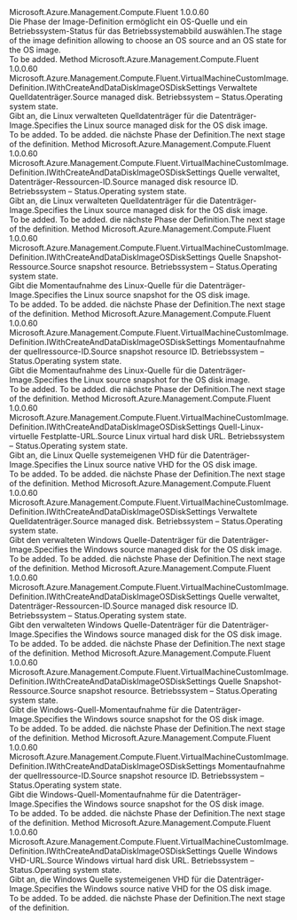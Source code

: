 <Type Name="IWithOSDiskImageSource" FullName="Microsoft.Azure.Management.Compute.Fluent.VirtualMachineCustomImage.Definition.IWithOSDiskImageSource">
  <TypeSignature Language="C#" Value="public interface IWithOSDiskImageSource" />
  <TypeSignature Language="ILAsm" Value=".class public interface auto ansi abstract IWithOSDiskImageSource" />
  <TypeSignature Language="DocId" Value="T:Microsoft.Azure.Management.Compute.Fluent.VirtualMachineCustomImage.Definition.IWithOSDiskImageSource" />
  <TypeSignature Language="VB.NET" Value="Public Interface IWithOSDiskImageSource" />
  <TypeSignature Language="F#" Value="type IWithOSDiskImageSource = interface" />
  <AssemblyInfo>
    <AssemblyName>Microsoft.Azure.Management.Compute.Fluent</AssemblyName>
    <AssemblyVersion>1.0.0.60</AssemblyVersion>
  </AssemblyInfo>
  <Interfaces />
  <Docs>
    <summary>
            <span data-ttu-id="c0a5a-101">Die Phase der Image-Definition ermöglicht ein OS-Quelle und ein Betriebssystem-Status für das Betriebssystemabbild auswählen.</span><span class="sxs-lookup"><span data-stu-id="c0a5a-101">The stage of the image definition allowing to choose an OS source and an OS state for the OS image.</span></span>
            </summary>
    <remarks>To be added.</remarks>
  </Docs>
  <Members>
    <Member MemberName="WithLinuxFromDisk">
      <MemberSignature Language="C#" Value="public Microsoft.Azure.Management.Compute.Fluent.VirtualMachineCustomImage.Definition.IWithCreateAndDataDiskImageOSDiskSettings WithLinuxFromDisk (Microsoft.Azure.Management.Compute.Fluent.IDisk sourceManagedDisk, Microsoft.Azure.Management.Compute.Fluent.Models.OperatingSystemStateTypes osState);" />
      <MemberSignature Language="ILAsm" Value=".method public hidebysig newslot virtual instance class Microsoft.Azure.Management.Compute.Fluent.VirtualMachineCustomImage.Definition.IWithCreateAndDataDiskImageOSDiskSettings WithLinuxFromDisk(class Microsoft.Azure.Management.Compute.Fluent.IDisk sourceManagedDisk, valuetype Microsoft.Azure.Management.Compute.Fluent.Models.OperatingSystemStateTypes osState) cil managed" />
      <MemberSignature Language="DocId" Value="M:Microsoft.Azure.Management.Compute.Fluent.VirtualMachineCustomImage.Definition.IWithOSDiskImageSource.WithLinuxFromDisk(Microsoft.Azure.Management.Compute.Fluent.IDisk,Microsoft.Azure.Management.Compute.Fluent.Models.OperatingSystemStateTypes)" />
      <MemberSignature Language="VB.NET" Value="Public Function WithLinuxFromDisk (sourceManagedDisk As IDisk, osState As OperatingSystemStateTypes) As IWithCreateAndDataDiskImageOSDiskSettings" />
      <MemberSignature Language="F#" Value="abstract member WithLinuxFromDisk : Microsoft.Azure.Management.Compute.Fluent.IDisk * Microsoft.Azure.Management.Compute.Fluent.Models.OperatingSystemStateTypes -&gt; Microsoft.Azure.Management.Compute.Fluent.VirtualMachineCustomImage.Definition.IWithCreateAndDataDiskImageOSDiskSettings" Usage="iWithOSDiskImageSource.WithLinuxFromDisk (sourceManagedDisk, osState)" />
      <MemberType>Method</MemberType>
      <AssemblyInfo>
        <AssemblyName>Microsoft.Azure.Management.Compute.Fluent</AssemblyName>
        <AssemblyVersion>1.0.0.60</AssemblyVersion>
      </AssemblyInfo>
      <ReturnValue>
        <ReturnType>Microsoft.Azure.Management.Compute.Fluent.VirtualMachineCustomImage.Definition.IWithCreateAndDataDiskImageOSDiskSettings</ReturnType>
      </ReturnValue>
      <Parameters>
        <Parameter Name="sourceManagedDisk" Type="Microsoft.Azure.Management.Compute.Fluent.IDisk" />
        <Parameter Name="osState" Type="Microsoft.Azure.Management.Compute.Fluent.Models.OperatingSystemStateTypes" />
      </Parameters>
      <Docs>
        <param name="sourceManagedDisk"><span data-ttu-id="c0a5a-102">Verwaltete Quelldatenträger.</span><span class="sxs-lookup"><span data-stu-id="c0a5a-102">Source managed disk.</span></span></param>
        <param name="osState"><span data-ttu-id="c0a5a-103">Betriebssystem – Status.</span><span class="sxs-lookup"><span data-stu-id="c0a5a-103">Operating system state.</span></span></param>
        <summary>
            <span data-ttu-id="c0a5a-104">Gibt an, die Linux verwalteten Quelldatenträger für die Datenträger-Image.</span><span class="sxs-lookup"><span data-stu-id="c0a5a-104">Specifies the Linux source managed disk for the OS disk image.</span></span>
            </summary>
        <returns>To be added.</returns>
        <remarks>To be added.</remarks>
        <return><span data-ttu-id="c0a5a-105">die nächste Phase der Definition.</span><span class="sxs-lookup"><span data-stu-id="c0a5a-105">The next stage of the definition.</span></span></return>
      </Docs>
    </Member>
    <Member MemberName="WithLinuxFromDisk">
      <MemberSignature Language="C#" Value="public Microsoft.Azure.Management.Compute.Fluent.VirtualMachineCustomImage.Definition.IWithCreateAndDataDiskImageOSDiskSettings WithLinuxFromDisk (string sourceManagedDiskId, Microsoft.Azure.Management.Compute.Fluent.Models.OperatingSystemStateTypes osState);" />
      <MemberSignature Language="ILAsm" Value=".method public hidebysig newslot virtual instance class Microsoft.Azure.Management.Compute.Fluent.VirtualMachineCustomImage.Definition.IWithCreateAndDataDiskImageOSDiskSettings WithLinuxFromDisk(string sourceManagedDiskId, valuetype Microsoft.Azure.Management.Compute.Fluent.Models.OperatingSystemStateTypes osState) cil managed" />
      <MemberSignature Language="DocId" Value="M:Microsoft.Azure.Management.Compute.Fluent.VirtualMachineCustomImage.Definition.IWithOSDiskImageSource.WithLinuxFromDisk(System.String,Microsoft.Azure.Management.Compute.Fluent.Models.OperatingSystemStateTypes)" />
      <MemberSignature Language="VB.NET" Value="Public Function WithLinuxFromDisk (sourceManagedDiskId As String, osState As OperatingSystemStateTypes) As IWithCreateAndDataDiskImageOSDiskSettings" />
      <MemberSignature Language="F#" Value="abstract member WithLinuxFromDisk : string * Microsoft.Azure.Management.Compute.Fluent.Models.OperatingSystemStateTypes -&gt; Microsoft.Azure.Management.Compute.Fluent.VirtualMachineCustomImage.Definition.IWithCreateAndDataDiskImageOSDiskSettings" Usage="iWithOSDiskImageSource.WithLinuxFromDisk (sourceManagedDiskId, osState)" />
      <MemberType>Method</MemberType>
      <AssemblyInfo>
        <AssemblyName>Microsoft.Azure.Management.Compute.Fluent</AssemblyName>
        <AssemblyVersion>1.0.0.60</AssemblyVersion>
      </AssemblyInfo>
      <ReturnValue>
        <ReturnType>Microsoft.Azure.Management.Compute.Fluent.VirtualMachineCustomImage.Definition.IWithCreateAndDataDiskImageOSDiskSettings</ReturnType>
      </ReturnValue>
      <Parameters>
        <Parameter Name="sourceManagedDiskId" Type="System.String" />
        <Parameter Name="osState" Type="Microsoft.Azure.Management.Compute.Fluent.Models.OperatingSystemStateTypes" />
      </Parameters>
      <Docs>
        <param name="sourceManagedDiskId"><span data-ttu-id="c0a5a-106">Quelle verwaltet, Datenträger-Ressourcen-ID.</span><span class="sxs-lookup"><span data-stu-id="c0a5a-106">Source managed disk resource ID.</span></span></param>
        <param name="osState"><span data-ttu-id="c0a5a-107">Betriebssystem – Status.</span><span class="sxs-lookup"><span data-stu-id="c0a5a-107">Operating system state.</span></span></param>
        <summary>
            <span data-ttu-id="c0a5a-108">Gibt an, die Linux verwalteten Quelldatenträger für die Datenträger-Image.</span><span class="sxs-lookup"><span data-stu-id="c0a5a-108">Specifies the Linux source managed disk for the OS disk image.</span></span>
            </summary>
        <returns>To be added.</returns>
        <remarks>To be added.</remarks>
        <return><span data-ttu-id="c0a5a-109">die nächste Phase der Definition.</span><span class="sxs-lookup"><span data-stu-id="c0a5a-109">The next stage of the definition.</span></span></return>
      </Docs>
    </Member>
    <Member MemberName="WithLinuxFromSnapshot">
      <MemberSignature Language="C#" Value="public Microsoft.Azure.Management.Compute.Fluent.VirtualMachineCustomImage.Definition.IWithCreateAndDataDiskImageOSDiskSettings WithLinuxFromSnapshot (Microsoft.Azure.Management.Compute.Fluent.ISnapshot sourceSnapshot, Microsoft.Azure.Management.Compute.Fluent.Models.OperatingSystemStateTypes osState);" />
      <MemberSignature Language="ILAsm" Value=".method public hidebysig newslot virtual instance class Microsoft.Azure.Management.Compute.Fluent.VirtualMachineCustomImage.Definition.IWithCreateAndDataDiskImageOSDiskSettings WithLinuxFromSnapshot(class Microsoft.Azure.Management.Compute.Fluent.ISnapshot sourceSnapshot, valuetype Microsoft.Azure.Management.Compute.Fluent.Models.OperatingSystemStateTypes osState) cil managed" />
      <MemberSignature Language="DocId" Value="M:Microsoft.Azure.Management.Compute.Fluent.VirtualMachineCustomImage.Definition.IWithOSDiskImageSource.WithLinuxFromSnapshot(Microsoft.Azure.Management.Compute.Fluent.ISnapshot,Microsoft.Azure.Management.Compute.Fluent.Models.OperatingSystemStateTypes)" />
      <MemberSignature Language="VB.NET" Value="Public Function WithLinuxFromSnapshot (sourceSnapshot As ISnapshot, osState As OperatingSystemStateTypes) As IWithCreateAndDataDiskImageOSDiskSettings" />
      <MemberSignature Language="F#" Value="abstract member WithLinuxFromSnapshot : Microsoft.Azure.Management.Compute.Fluent.ISnapshot * Microsoft.Azure.Management.Compute.Fluent.Models.OperatingSystemStateTypes -&gt; Microsoft.Azure.Management.Compute.Fluent.VirtualMachineCustomImage.Definition.IWithCreateAndDataDiskImageOSDiskSettings" Usage="iWithOSDiskImageSource.WithLinuxFromSnapshot (sourceSnapshot, osState)" />
      <MemberType>Method</MemberType>
      <AssemblyInfo>
        <AssemblyName>Microsoft.Azure.Management.Compute.Fluent</AssemblyName>
        <AssemblyVersion>1.0.0.60</AssemblyVersion>
      </AssemblyInfo>
      <ReturnValue>
        <ReturnType>Microsoft.Azure.Management.Compute.Fluent.VirtualMachineCustomImage.Definition.IWithCreateAndDataDiskImageOSDiskSettings</ReturnType>
      </ReturnValue>
      <Parameters>
        <Parameter Name="sourceSnapshot" Type="Microsoft.Azure.Management.Compute.Fluent.ISnapshot" />
        <Parameter Name="osState" Type="Microsoft.Azure.Management.Compute.Fluent.Models.OperatingSystemStateTypes" />
      </Parameters>
      <Docs>
        <param name="sourceSnapshot"><span data-ttu-id="c0a5a-110">Quelle Snapshot-Ressource.</span><span class="sxs-lookup"><span data-stu-id="c0a5a-110">Source snapshot resource.</span></span></param>
        <param name="osState"><span data-ttu-id="c0a5a-111">Betriebssystem – Status.</span><span class="sxs-lookup"><span data-stu-id="c0a5a-111">Operating system state.</span></span></param>
        <summary>
            <span data-ttu-id="c0a5a-112">Gibt die Momentaufnahme des Linux-Quelle für die Datenträger-Image.</span><span class="sxs-lookup"><span data-stu-id="c0a5a-112">Specifies the Linux source snapshot for the OS disk image.</span></span>
            </summary>
        <returns>To be added.</returns>
        <remarks>To be added.</remarks>
        <return><span data-ttu-id="c0a5a-113">die nächste Phase der Definition.</span><span class="sxs-lookup"><span data-stu-id="c0a5a-113">The next stage of the definition.</span></span></return>
      </Docs>
    </Member>
    <Member MemberName="WithLinuxFromSnapshot">
      <MemberSignature Language="C#" Value="public Microsoft.Azure.Management.Compute.Fluent.VirtualMachineCustomImage.Definition.IWithCreateAndDataDiskImageOSDiskSettings WithLinuxFromSnapshot (string sourceSnapshotId, Microsoft.Azure.Management.Compute.Fluent.Models.OperatingSystemStateTypes osState);" />
      <MemberSignature Language="ILAsm" Value=".method public hidebysig newslot virtual instance class Microsoft.Azure.Management.Compute.Fluent.VirtualMachineCustomImage.Definition.IWithCreateAndDataDiskImageOSDiskSettings WithLinuxFromSnapshot(string sourceSnapshotId, valuetype Microsoft.Azure.Management.Compute.Fluent.Models.OperatingSystemStateTypes osState) cil managed" />
      <MemberSignature Language="DocId" Value="M:Microsoft.Azure.Management.Compute.Fluent.VirtualMachineCustomImage.Definition.IWithOSDiskImageSource.WithLinuxFromSnapshot(System.String,Microsoft.Azure.Management.Compute.Fluent.Models.OperatingSystemStateTypes)" />
      <MemberSignature Language="VB.NET" Value="Public Function WithLinuxFromSnapshot (sourceSnapshotId As String, osState As OperatingSystemStateTypes) As IWithCreateAndDataDiskImageOSDiskSettings" />
      <MemberSignature Language="F#" Value="abstract member WithLinuxFromSnapshot : string * Microsoft.Azure.Management.Compute.Fluent.Models.OperatingSystemStateTypes -&gt; Microsoft.Azure.Management.Compute.Fluent.VirtualMachineCustomImage.Definition.IWithCreateAndDataDiskImageOSDiskSettings" Usage="iWithOSDiskImageSource.WithLinuxFromSnapshot (sourceSnapshotId, osState)" />
      <MemberType>Method</MemberType>
      <AssemblyInfo>
        <AssemblyName>Microsoft.Azure.Management.Compute.Fluent</AssemblyName>
        <AssemblyVersion>1.0.0.60</AssemblyVersion>
      </AssemblyInfo>
      <ReturnValue>
        <ReturnType>Microsoft.Azure.Management.Compute.Fluent.VirtualMachineCustomImage.Definition.IWithCreateAndDataDiskImageOSDiskSettings</ReturnType>
      </ReturnValue>
      <Parameters>
        <Parameter Name="sourceSnapshotId" Type="System.String" />
        <Parameter Name="osState" Type="Microsoft.Azure.Management.Compute.Fluent.Models.OperatingSystemStateTypes" />
      </Parameters>
      <Docs>
        <param name="sourceSnapshotId"><span data-ttu-id="c0a5a-114">Momentaufnahme der quellressource-ID.</span><span class="sxs-lookup"><span data-stu-id="c0a5a-114">Source snapshot resource ID.</span></span></param>
        <param name="osState"><span data-ttu-id="c0a5a-115">Betriebssystem – Status.</span><span class="sxs-lookup"><span data-stu-id="c0a5a-115">Operating system state.</span></span></param>
        <summary>
            <span data-ttu-id="c0a5a-116">Gibt die Momentaufnahme des Linux-Quelle für die Datenträger-Image.</span><span class="sxs-lookup"><span data-stu-id="c0a5a-116">Specifies the Linux source snapshot for the OS disk image.</span></span>
            </summary>
        <returns>To be added.</returns>
        <remarks>To be added.</remarks>
        <return><span data-ttu-id="c0a5a-117">die nächste Phase der Definition.</span><span class="sxs-lookup"><span data-stu-id="c0a5a-117">The next stage of the definition.</span></span></return>
      </Docs>
    </Member>
    <Member MemberName="WithLinuxFromVhd">
      <MemberSignature Language="C#" Value="public Microsoft.Azure.Management.Compute.Fluent.VirtualMachineCustomImage.Definition.IWithCreateAndDataDiskImageOSDiskSettings WithLinuxFromVhd (string sourceVhdUrl, Microsoft.Azure.Management.Compute.Fluent.Models.OperatingSystemStateTypes osState);" />
      <MemberSignature Language="ILAsm" Value=".method public hidebysig newslot virtual instance class Microsoft.Azure.Management.Compute.Fluent.VirtualMachineCustomImage.Definition.IWithCreateAndDataDiskImageOSDiskSettings WithLinuxFromVhd(string sourceVhdUrl, valuetype Microsoft.Azure.Management.Compute.Fluent.Models.OperatingSystemStateTypes osState) cil managed" />
      <MemberSignature Language="DocId" Value="M:Microsoft.Azure.Management.Compute.Fluent.VirtualMachineCustomImage.Definition.IWithOSDiskImageSource.WithLinuxFromVhd(System.String,Microsoft.Azure.Management.Compute.Fluent.Models.OperatingSystemStateTypes)" />
      <MemberSignature Language="VB.NET" Value="Public Function WithLinuxFromVhd (sourceVhdUrl As String, osState As OperatingSystemStateTypes) As IWithCreateAndDataDiskImageOSDiskSettings" />
      <MemberSignature Language="F#" Value="abstract member WithLinuxFromVhd : string * Microsoft.Azure.Management.Compute.Fluent.Models.OperatingSystemStateTypes -&gt; Microsoft.Azure.Management.Compute.Fluent.VirtualMachineCustomImage.Definition.IWithCreateAndDataDiskImageOSDiskSettings" Usage="iWithOSDiskImageSource.WithLinuxFromVhd (sourceVhdUrl, osState)" />
      <MemberType>Method</MemberType>
      <AssemblyInfo>
        <AssemblyName>Microsoft.Azure.Management.Compute.Fluent</AssemblyName>
        <AssemblyVersion>1.0.0.60</AssemblyVersion>
      </AssemblyInfo>
      <ReturnValue>
        <ReturnType>Microsoft.Azure.Management.Compute.Fluent.VirtualMachineCustomImage.Definition.IWithCreateAndDataDiskImageOSDiskSettings</ReturnType>
      </ReturnValue>
      <Parameters>
        <Parameter Name="sourceVhdUrl" Type="System.String" />
        <Parameter Name="osState" Type="Microsoft.Azure.Management.Compute.Fluent.Models.OperatingSystemStateTypes" />
      </Parameters>
      <Docs>
        <param name="sourceVhdUrl"><span data-ttu-id="c0a5a-118">Quell-Linux-virtuelle Festplatte-URL.</span><span class="sxs-lookup"><span data-stu-id="c0a5a-118">Source Linux virtual hard disk URL.</span></span></param>
        <param name="osState"><span data-ttu-id="c0a5a-119">Betriebssystem – Status.</span><span class="sxs-lookup"><span data-stu-id="c0a5a-119">Operating system state.</span></span></param>
        <summary>
            <span data-ttu-id="c0a5a-120">Gibt an, die Linux Quelle systemeigenen VHD für die Datenträger-Image.</span><span class="sxs-lookup"><span data-stu-id="c0a5a-120">Specifies the Linux source native VHD for the OS disk image.</span></span>
            </summary>
        <returns>To be added.</returns>
        <remarks>To be added.</remarks>
        <return><span data-ttu-id="c0a5a-121">die nächste Phase der Definition.</span><span class="sxs-lookup"><span data-stu-id="c0a5a-121">The next stage of the definition.</span></span></return>
      </Docs>
    </Member>
    <Member MemberName="WithWindowsFromDisk">
      <MemberSignature Language="C#" Value="public Microsoft.Azure.Management.Compute.Fluent.VirtualMachineCustomImage.Definition.IWithCreateAndDataDiskImageOSDiskSettings WithWindowsFromDisk (Microsoft.Azure.Management.Compute.Fluent.IDisk sourceManagedDisk, Microsoft.Azure.Management.Compute.Fluent.Models.OperatingSystemStateTypes osState);" />
      <MemberSignature Language="ILAsm" Value=".method public hidebysig newslot virtual instance class Microsoft.Azure.Management.Compute.Fluent.VirtualMachineCustomImage.Definition.IWithCreateAndDataDiskImageOSDiskSettings WithWindowsFromDisk(class Microsoft.Azure.Management.Compute.Fluent.IDisk sourceManagedDisk, valuetype Microsoft.Azure.Management.Compute.Fluent.Models.OperatingSystemStateTypes osState) cil managed" />
      <MemberSignature Language="DocId" Value="M:Microsoft.Azure.Management.Compute.Fluent.VirtualMachineCustomImage.Definition.IWithOSDiskImageSource.WithWindowsFromDisk(Microsoft.Azure.Management.Compute.Fluent.IDisk,Microsoft.Azure.Management.Compute.Fluent.Models.OperatingSystemStateTypes)" />
      <MemberSignature Language="VB.NET" Value="Public Function WithWindowsFromDisk (sourceManagedDisk As IDisk, osState As OperatingSystemStateTypes) As IWithCreateAndDataDiskImageOSDiskSettings" />
      <MemberSignature Language="F#" Value="abstract member WithWindowsFromDisk : Microsoft.Azure.Management.Compute.Fluent.IDisk * Microsoft.Azure.Management.Compute.Fluent.Models.OperatingSystemStateTypes -&gt; Microsoft.Azure.Management.Compute.Fluent.VirtualMachineCustomImage.Definition.IWithCreateAndDataDiskImageOSDiskSettings" Usage="iWithOSDiskImageSource.WithWindowsFromDisk (sourceManagedDisk, osState)" />
      <MemberType>Method</MemberType>
      <AssemblyInfo>
        <AssemblyName>Microsoft.Azure.Management.Compute.Fluent</AssemblyName>
        <AssemblyVersion>1.0.0.60</AssemblyVersion>
      </AssemblyInfo>
      <ReturnValue>
        <ReturnType>Microsoft.Azure.Management.Compute.Fluent.VirtualMachineCustomImage.Definition.IWithCreateAndDataDiskImageOSDiskSettings</ReturnType>
      </ReturnValue>
      <Parameters>
        <Parameter Name="sourceManagedDisk" Type="Microsoft.Azure.Management.Compute.Fluent.IDisk" />
        <Parameter Name="osState" Type="Microsoft.Azure.Management.Compute.Fluent.Models.OperatingSystemStateTypes" />
      </Parameters>
      <Docs>
        <param name="sourceManagedDisk"><span data-ttu-id="c0a5a-122">Verwaltete Quelldatenträger.</span><span class="sxs-lookup"><span data-stu-id="c0a5a-122">Source managed disk.</span></span></param>
        <param name="osState"><span data-ttu-id="c0a5a-123">Betriebssystem – Status.</span><span class="sxs-lookup"><span data-stu-id="c0a5a-123">Operating system state.</span></span></param>
        <summary>
            <span data-ttu-id="c0a5a-124">Gibt den verwalteten Windows Quelle-Datenträger für die Datenträger-Image.</span><span class="sxs-lookup"><span data-stu-id="c0a5a-124">Specifies the Windows source managed disk for the OS disk image.</span></span>
            </summary>
        <returns>To be added.</returns>
        <remarks>To be added.</remarks>
        <return><span data-ttu-id="c0a5a-125">die nächste Phase der Definition.</span><span class="sxs-lookup"><span data-stu-id="c0a5a-125">The next stage of the definition.</span></span></return>
      </Docs>
    </Member>
    <Member MemberName="WithWindowsFromDisk">
      <MemberSignature Language="C#" Value="public Microsoft.Azure.Management.Compute.Fluent.VirtualMachineCustomImage.Definition.IWithCreateAndDataDiskImageOSDiskSettings WithWindowsFromDisk (string sourceManagedDiskId, Microsoft.Azure.Management.Compute.Fluent.Models.OperatingSystemStateTypes osState);" />
      <MemberSignature Language="ILAsm" Value=".method public hidebysig newslot virtual instance class Microsoft.Azure.Management.Compute.Fluent.VirtualMachineCustomImage.Definition.IWithCreateAndDataDiskImageOSDiskSettings WithWindowsFromDisk(string sourceManagedDiskId, valuetype Microsoft.Azure.Management.Compute.Fluent.Models.OperatingSystemStateTypes osState) cil managed" />
      <MemberSignature Language="DocId" Value="M:Microsoft.Azure.Management.Compute.Fluent.VirtualMachineCustomImage.Definition.IWithOSDiskImageSource.WithWindowsFromDisk(System.String,Microsoft.Azure.Management.Compute.Fluent.Models.OperatingSystemStateTypes)" />
      <MemberSignature Language="VB.NET" Value="Public Function WithWindowsFromDisk (sourceManagedDiskId As String, osState As OperatingSystemStateTypes) As IWithCreateAndDataDiskImageOSDiskSettings" />
      <MemberSignature Language="F#" Value="abstract member WithWindowsFromDisk : string * Microsoft.Azure.Management.Compute.Fluent.Models.OperatingSystemStateTypes -&gt; Microsoft.Azure.Management.Compute.Fluent.VirtualMachineCustomImage.Definition.IWithCreateAndDataDiskImageOSDiskSettings" Usage="iWithOSDiskImageSource.WithWindowsFromDisk (sourceManagedDiskId, osState)" />
      <MemberType>Method</MemberType>
      <AssemblyInfo>
        <AssemblyName>Microsoft.Azure.Management.Compute.Fluent</AssemblyName>
        <AssemblyVersion>1.0.0.60</AssemblyVersion>
      </AssemblyInfo>
      <ReturnValue>
        <ReturnType>Microsoft.Azure.Management.Compute.Fluent.VirtualMachineCustomImage.Definition.IWithCreateAndDataDiskImageOSDiskSettings</ReturnType>
      </ReturnValue>
      <Parameters>
        <Parameter Name="sourceManagedDiskId" Type="System.String" />
        <Parameter Name="osState" Type="Microsoft.Azure.Management.Compute.Fluent.Models.OperatingSystemStateTypes" />
      </Parameters>
      <Docs>
        <param name="sourceManagedDiskId"><span data-ttu-id="c0a5a-126">Quelle verwaltet, Datenträger-Ressourcen-ID.</span><span class="sxs-lookup"><span data-stu-id="c0a5a-126">Source managed disk resource ID.</span></span></param>
        <param name="osState"><span data-ttu-id="c0a5a-127">Betriebssystem – Status.</span><span class="sxs-lookup"><span data-stu-id="c0a5a-127">Operating system state.</span></span></param>
        <summary>
            <span data-ttu-id="c0a5a-128">Gibt den verwalteten Windows Quelle-Datenträger für die Datenträger-Image.</span><span class="sxs-lookup"><span data-stu-id="c0a5a-128">Specifies the Windows source managed disk for the OS disk image.</span></span>
            </summary>
        <returns>To be added.</returns>
        <remarks>To be added.</remarks>
        <return><span data-ttu-id="c0a5a-129">die nächste Phase der Definition.</span><span class="sxs-lookup"><span data-stu-id="c0a5a-129">The next stage of the definition.</span></span></return>
      </Docs>
    </Member>
    <Member MemberName="WithWindowsFromSnapshot">
      <MemberSignature Language="C#" Value="public Microsoft.Azure.Management.Compute.Fluent.VirtualMachineCustomImage.Definition.IWithCreateAndDataDiskImageOSDiskSettings WithWindowsFromSnapshot (Microsoft.Azure.Management.Compute.Fluent.ISnapshot sourceSnapshot, Microsoft.Azure.Management.Compute.Fluent.Models.OperatingSystemStateTypes osState);" />
      <MemberSignature Language="ILAsm" Value=".method public hidebysig newslot virtual instance class Microsoft.Azure.Management.Compute.Fluent.VirtualMachineCustomImage.Definition.IWithCreateAndDataDiskImageOSDiskSettings WithWindowsFromSnapshot(class Microsoft.Azure.Management.Compute.Fluent.ISnapshot sourceSnapshot, valuetype Microsoft.Azure.Management.Compute.Fluent.Models.OperatingSystemStateTypes osState) cil managed" />
      <MemberSignature Language="DocId" Value="M:Microsoft.Azure.Management.Compute.Fluent.VirtualMachineCustomImage.Definition.IWithOSDiskImageSource.WithWindowsFromSnapshot(Microsoft.Azure.Management.Compute.Fluent.ISnapshot,Microsoft.Azure.Management.Compute.Fluent.Models.OperatingSystemStateTypes)" />
      <MemberSignature Language="VB.NET" Value="Public Function WithWindowsFromSnapshot (sourceSnapshot As ISnapshot, osState As OperatingSystemStateTypes) As IWithCreateAndDataDiskImageOSDiskSettings" />
      <MemberSignature Language="F#" Value="abstract member WithWindowsFromSnapshot : Microsoft.Azure.Management.Compute.Fluent.ISnapshot * Microsoft.Azure.Management.Compute.Fluent.Models.OperatingSystemStateTypes -&gt; Microsoft.Azure.Management.Compute.Fluent.VirtualMachineCustomImage.Definition.IWithCreateAndDataDiskImageOSDiskSettings" Usage="iWithOSDiskImageSource.WithWindowsFromSnapshot (sourceSnapshot, osState)" />
      <MemberType>Method</MemberType>
      <AssemblyInfo>
        <AssemblyName>Microsoft.Azure.Management.Compute.Fluent</AssemblyName>
        <AssemblyVersion>1.0.0.60</AssemblyVersion>
      </AssemblyInfo>
      <ReturnValue>
        <ReturnType>Microsoft.Azure.Management.Compute.Fluent.VirtualMachineCustomImage.Definition.IWithCreateAndDataDiskImageOSDiskSettings</ReturnType>
      </ReturnValue>
      <Parameters>
        <Parameter Name="sourceSnapshot" Type="Microsoft.Azure.Management.Compute.Fluent.ISnapshot" />
        <Parameter Name="osState" Type="Microsoft.Azure.Management.Compute.Fluent.Models.OperatingSystemStateTypes" />
      </Parameters>
      <Docs>
        <param name="sourceSnapshot"><span data-ttu-id="c0a5a-130">Quelle Snapshot-Ressource.</span><span class="sxs-lookup"><span data-stu-id="c0a5a-130">Source snapshot resource.</span></span></param>
        <param name="osState"><span data-ttu-id="c0a5a-131">Betriebssystem – Status.</span><span class="sxs-lookup"><span data-stu-id="c0a5a-131">Operating system state.</span></span></param>
        <summary>
            <span data-ttu-id="c0a5a-132">Gibt die Windows-Quell-Momentaufnahme für die Datenträger-Image.</span><span class="sxs-lookup"><span data-stu-id="c0a5a-132">Specifies the Windows source snapshot for the OS disk image.</span></span>
            </summary>
        <returns>To be added.</returns>
        <remarks>To be added.</remarks>
        <return><span data-ttu-id="c0a5a-133">die nächste Phase der Definition.</span><span class="sxs-lookup"><span data-stu-id="c0a5a-133">The next stage of the definition.</span></span></return>
      </Docs>
    </Member>
    <Member MemberName="WithWindowsFromSnapshot">
      <MemberSignature Language="C#" Value="public Microsoft.Azure.Management.Compute.Fluent.VirtualMachineCustomImage.Definition.IWithCreateAndDataDiskImageOSDiskSettings WithWindowsFromSnapshot (string sourceSnapshotId, Microsoft.Azure.Management.Compute.Fluent.Models.OperatingSystemStateTypes osState);" />
      <MemberSignature Language="ILAsm" Value=".method public hidebysig newslot virtual instance class Microsoft.Azure.Management.Compute.Fluent.VirtualMachineCustomImage.Definition.IWithCreateAndDataDiskImageOSDiskSettings WithWindowsFromSnapshot(string sourceSnapshotId, valuetype Microsoft.Azure.Management.Compute.Fluent.Models.OperatingSystemStateTypes osState) cil managed" />
      <MemberSignature Language="DocId" Value="M:Microsoft.Azure.Management.Compute.Fluent.VirtualMachineCustomImage.Definition.IWithOSDiskImageSource.WithWindowsFromSnapshot(System.String,Microsoft.Azure.Management.Compute.Fluent.Models.OperatingSystemStateTypes)" />
      <MemberSignature Language="VB.NET" Value="Public Function WithWindowsFromSnapshot (sourceSnapshotId As String, osState As OperatingSystemStateTypes) As IWithCreateAndDataDiskImageOSDiskSettings" />
      <MemberSignature Language="F#" Value="abstract member WithWindowsFromSnapshot : string * Microsoft.Azure.Management.Compute.Fluent.Models.OperatingSystemStateTypes -&gt; Microsoft.Azure.Management.Compute.Fluent.VirtualMachineCustomImage.Definition.IWithCreateAndDataDiskImageOSDiskSettings" Usage="iWithOSDiskImageSource.WithWindowsFromSnapshot (sourceSnapshotId, osState)" />
      <MemberType>Method</MemberType>
      <AssemblyInfo>
        <AssemblyName>Microsoft.Azure.Management.Compute.Fluent</AssemblyName>
        <AssemblyVersion>1.0.0.60</AssemblyVersion>
      </AssemblyInfo>
      <ReturnValue>
        <ReturnType>Microsoft.Azure.Management.Compute.Fluent.VirtualMachineCustomImage.Definition.IWithCreateAndDataDiskImageOSDiskSettings</ReturnType>
      </ReturnValue>
      <Parameters>
        <Parameter Name="sourceSnapshotId" Type="System.String" />
        <Parameter Name="osState" Type="Microsoft.Azure.Management.Compute.Fluent.Models.OperatingSystemStateTypes" />
      </Parameters>
      <Docs>
        <param name="sourceSnapshotId"><span data-ttu-id="c0a5a-134">Momentaufnahme der quellressource-ID.</span><span class="sxs-lookup"><span data-stu-id="c0a5a-134">Source snapshot resource ID.</span></span></param>
        <param name="osState"><span data-ttu-id="c0a5a-135">Betriebssystem – Status.</span><span class="sxs-lookup"><span data-stu-id="c0a5a-135">Operating system state.</span></span></param>
        <summary>
            <span data-ttu-id="c0a5a-136">Gibt die Windows-Quell-Momentaufnahme für die Datenträger-Image.</span><span class="sxs-lookup"><span data-stu-id="c0a5a-136">Specifies the Windows source snapshot for the OS disk image.</span></span>
            </summary>
        <returns>To be added.</returns>
        <remarks>To be added.</remarks>
        <return><span data-ttu-id="c0a5a-137">die nächste Phase der Definition.</span><span class="sxs-lookup"><span data-stu-id="c0a5a-137">The next stage of the definition.</span></span></return>
      </Docs>
    </Member>
    <Member MemberName="WithWindowsFromVhd">
      <MemberSignature Language="C#" Value="public Microsoft.Azure.Management.Compute.Fluent.VirtualMachineCustomImage.Definition.IWithCreateAndDataDiskImageOSDiskSettings WithWindowsFromVhd (string sourceVhdUrl, Microsoft.Azure.Management.Compute.Fluent.Models.OperatingSystemStateTypes osState);" />
      <MemberSignature Language="ILAsm" Value=".method public hidebysig newslot virtual instance class Microsoft.Azure.Management.Compute.Fluent.VirtualMachineCustomImage.Definition.IWithCreateAndDataDiskImageOSDiskSettings WithWindowsFromVhd(string sourceVhdUrl, valuetype Microsoft.Azure.Management.Compute.Fluent.Models.OperatingSystemStateTypes osState) cil managed" />
      <MemberSignature Language="DocId" Value="M:Microsoft.Azure.Management.Compute.Fluent.VirtualMachineCustomImage.Definition.IWithOSDiskImageSource.WithWindowsFromVhd(System.String,Microsoft.Azure.Management.Compute.Fluent.Models.OperatingSystemStateTypes)" />
      <MemberSignature Language="VB.NET" Value="Public Function WithWindowsFromVhd (sourceVhdUrl As String, osState As OperatingSystemStateTypes) As IWithCreateAndDataDiskImageOSDiskSettings" />
      <MemberSignature Language="F#" Value="abstract member WithWindowsFromVhd : string * Microsoft.Azure.Management.Compute.Fluent.Models.OperatingSystemStateTypes -&gt; Microsoft.Azure.Management.Compute.Fluent.VirtualMachineCustomImage.Definition.IWithCreateAndDataDiskImageOSDiskSettings" Usage="iWithOSDiskImageSource.WithWindowsFromVhd (sourceVhdUrl, osState)" />
      <MemberType>Method</MemberType>
      <AssemblyInfo>
        <AssemblyName>Microsoft.Azure.Management.Compute.Fluent</AssemblyName>
        <AssemblyVersion>1.0.0.60</AssemblyVersion>
      </AssemblyInfo>
      <ReturnValue>
        <ReturnType>Microsoft.Azure.Management.Compute.Fluent.VirtualMachineCustomImage.Definition.IWithCreateAndDataDiskImageOSDiskSettings</ReturnType>
      </ReturnValue>
      <Parameters>
        <Parameter Name="sourceVhdUrl" Type="System.String" />
        <Parameter Name="osState" Type="Microsoft.Azure.Management.Compute.Fluent.Models.OperatingSystemStateTypes" />
      </Parameters>
      <Docs>
        <param name="sourceVhdUrl"><span data-ttu-id="c0a5a-138">Quelle Windows VHD-URL.</span><span class="sxs-lookup"><span data-stu-id="c0a5a-138">Source Windows virtual hard disk URL.</span></span></param>
        <param name="osState"><span data-ttu-id="c0a5a-139">Betriebssystem – Status.</span><span class="sxs-lookup"><span data-stu-id="c0a5a-139">Operating system state.</span></span></param>
        <summary>
            <span data-ttu-id="c0a5a-140">Gibt an, die Windows Quelle systemeigenen VHD für die Datenträger-Image.</span><span class="sxs-lookup"><span data-stu-id="c0a5a-140">Specifies the Windows source native VHD for the OS disk image.</span></span>
            </summary>
        <returns>To be added.</returns>
        <remarks>To be added.</remarks>
        <return><span data-ttu-id="c0a5a-141">die nächste Phase der Definition.</span><span class="sxs-lookup"><span data-stu-id="c0a5a-141">The next stage of the definition.</span></span></return>
      </Docs>
    </Member>
  </Members>
</Type>